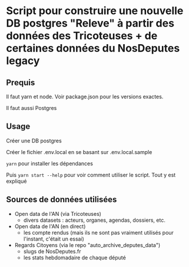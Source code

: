 # Script pour construire une nouvelle DB postgres "Releve" à partir des données des Tricoteuses + de certaines données du NosDeputes legacy

## Prequis

Il faut yarn et node. Voir package.json pour les versions exactes.

Il faut aussi Postgres

## Usage

Créer une DB postgres

Créer le fichier .env.local en se basant sur .env.local.sample

`yarn` pour installer les dépendances

Puis `yarn start --help` pour voir comment utiliser le script. Tout y est expliqué

## Sources de données utilisées

- Open data de l'AN (via Tricoteuses)
  - divers datasets : acteurs, organes, agendas, dossiers, etc.
- Open data de l'AN (en direct)
  - les compte rendus (mais ils ne sont pas vraiment utilisés pour l'instant, c'était un essai)
- Regards Citoyens (via le repo "auto_archive_deputes_data")
  - slugs de NosDeputes.fr
  - les stats hebdomadaire de chaque député
